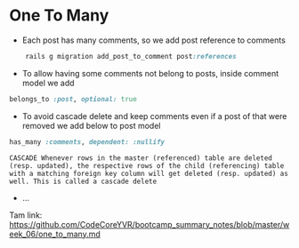 # One To Many

* Each post has many comments, so we add post reference to comments  
``` ruby
    rails g migration add_post_to_comment post:references  
``` 
* To allow having some comments not belong to posts, inside comment model we add
``` ruby
belongs_to :post, optional: true
````
* To avoid cascade delete and keep comments even if a post of that were removed we add below to post model  
``` ruby
has_many :comments, dependent: :nullify 
````
`CASCADE
Whenever rows in the master (referenced) table are deleted (resp. updated), the respective rows of the child (referencing) table with a matching foreign key column will get deleted (resp. updated) as well. This is called a cascade delete `
* ...

















Tam link: https://github.com/CodeCoreYVR/bootcamp_summary_notes/blob/master/week_06/one_to_many.md
